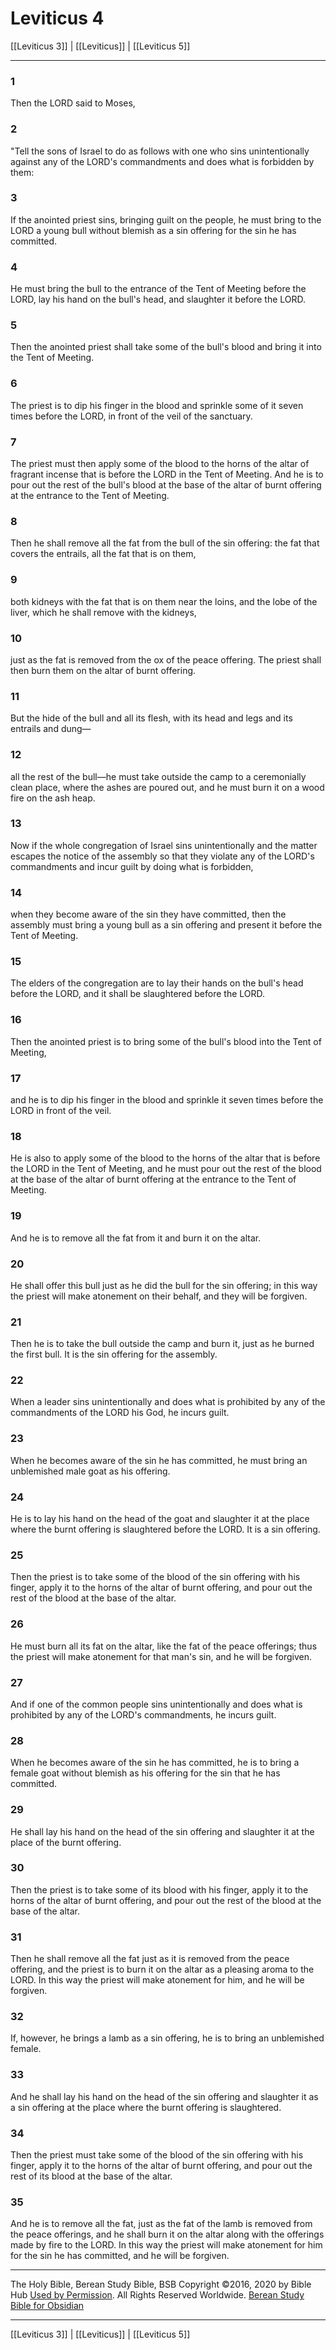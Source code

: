 # Leviticus 4

[[Leviticus 3]] | [[Leviticus]] | [[Leviticus 5]]

---

### 1
Then the LORD said to Moses,

### 2
"Tell the sons of Israel to do as follows with one who sins unintentionally against any of the LORD's commandments and does what is forbidden by them:

### 3
If the anointed priest sins, bringing guilt on the people, he must bring to the LORD a young bull without blemish as a sin offering for the sin he has committed.

### 4
He must bring the bull to the entrance of the Tent of Meeting before the LORD, lay his hand on the bull's head, and slaughter it before the LORD.

### 5
Then the anointed priest shall take some of the bull's blood and bring it into the Tent of Meeting.

### 6
The priest is to dip his finger in the blood and sprinkle some of it seven times before the LORD, in front of the veil of the sanctuary.

### 7
The priest must then apply some of the blood to the horns of the altar of fragrant incense that is before the LORD in the Tent of Meeting. And he is to pour out the rest of the bull's blood at the base of the altar of burnt offering at the entrance to the Tent of Meeting.

### 8
Then he shall remove all the fat from the bull of the sin offering: the fat that covers the entrails, all the fat that is on them,

### 9
both kidneys with the fat that is on them near the loins, and the lobe of the liver, which he shall remove with the kidneys,

### 10
just as the fat is removed from the ox of the peace offering. The priest shall then burn them on the altar of burnt offering.

### 11
But the hide of the bull and all its flesh, with its head and legs and its entrails and dung—

### 12
all the rest of the bull—he must take outside the camp to a ceremonially clean place, where the ashes are poured out, and he must burn it on a wood fire on the ash heap.

### 13
Now if the whole congregation of Israel sins unintentionally and the matter escapes the notice of the assembly so that they violate any of the LORD's commandments and incur guilt by doing what is forbidden,

### 14
when they become aware of the sin they have committed, then the assembly must bring a young bull as a sin offering and present it before the Tent of Meeting.

### 15
The elders of the congregation are to lay their hands on the bull's head before the LORD, and it shall be slaughtered before the LORD.

### 16
Then the anointed priest is to bring some of the bull's blood into the Tent of Meeting,

### 17
and he is to dip his finger in the blood and sprinkle it seven times before the LORD in front of the veil.

### 18
He is also to apply some of the blood to the horns of the altar that is before the LORD in the Tent of Meeting, and he must pour out the rest of the blood at the base of the altar of burnt offering at the entrance to the Tent of Meeting.

### 19
And he is to remove all the fat from it and burn it on the altar.

### 20
He shall offer this bull just as he did the bull for the sin offering; in this way the priest will make atonement on their behalf, and they will be forgiven.

### 21
Then he is to take the bull outside the camp and burn it, just as he burned the first bull. It is the sin offering for the assembly.

### 22
When a leader sins unintentionally and does what is prohibited by any of the commandments of the LORD his God, he incurs guilt.

### 23
When he becomes aware of the sin he has committed, he must bring an unblemished male goat as his offering.

### 24
He is to lay his hand on the head of the goat and slaughter it at the place where the burnt offering is slaughtered before the LORD. It is a sin offering.

### 25
Then the priest is to take some of the blood of the sin offering with his finger, apply it to the horns of the altar of burnt offering, and pour out the rest of the blood at the base of the altar.

### 26
He must burn all its fat on the altar, like the fat of the peace offerings; thus the priest will make atonement for that man's sin, and he will be forgiven.

### 27
And if one of the common people sins unintentionally and does what is prohibited by any of the LORD's commandments, he incurs guilt.

### 28
When he becomes aware of the sin he has committed, he is to bring a female goat without blemish as his offering for the sin that he has committed.

### 29
He shall lay his hand on the head of the sin offering and slaughter it at the place of the burnt offering.

### 30
Then the priest is to take some of its blood with his finger, apply it to the horns of the altar of burnt offering, and pour out the rest of the blood at the base of the altar.

### 31
Then he shall remove all the fat just as it is removed from the peace offering, and the priest is to burn it on the altar as a pleasing aroma to the LORD. In this way the priest will make atonement for him, and he will be forgiven.

### 32
If, however, he brings a lamb as a sin offering, he is to bring an unblemished female.

### 33
And he shall lay his hand on the head of the sin offering and slaughter it as a sin offering at the place where the burnt offering is slaughtered.

### 34
Then the priest must take some of the blood of the sin offering with his finger, apply it to the horns of the altar of burnt offering, and pour out the rest of its blood at the base of the altar.

### 35
And he is to remove all the fat, just as the fat of the lamb is removed from the peace offerings, and he shall burn it on the altar along with the offerings made by fire to the LORD. In this way the priest will make atonement for him for the sin he has committed, and he will be forgiven.

---

The Holy Bible, Berean Study Bible, BSB
Copyright ©2016, 2020 by Bible Hub
[Used by Permission](https://berean.bible/terms.htm). All Rights Reserved Worldwide.
[Berean Study Bible for Obsidian](https://github.com/gapmiss/berean-study-bible-for-obsidian)

---

[[Leviticus 3]] | [[Leviticus]] | [[Leviticus 5]]

